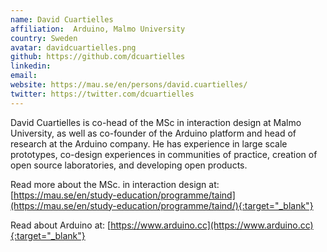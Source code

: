 ```yaml
---
name: David Cuartielles
affiliation:  Arduino, Malmo University
country: Sweden
avatar: davidcuartielles.png
github: https://github.com/dcuartielles
linkedin:
email:
website: https://mau.se/en/persons/david.cuartielles/
twitter: https://twitter.com/dcuartielles
---
```


David Cuartielles is co-head of the MSc in interaction design at Malmo University, as well as co-founder of the Arduino platform and head of research at the Arduino company. He has experience in large scale prototypes, co-design experiences in communities of practice, creation of open source laboratories, and developing open products.

Read more about the MSc. in interaction design at: [https://mau.se/en/study-education/programme/taind](https://mau.se/en/study-education/programme/taind/){:target="_blank"}

Read about Arduino at: [https://www.arduino.cc](https://www.arduino.cc){:target="_blank"}
